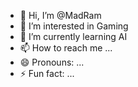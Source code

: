 - 👋 Hi, I’m @MadRam
- 👀 I’m interested in Gaming
- 🌱 I’m currently learning AI
- 📫 How to reach me ...
- 😄 Pronouns: ...
- ⚡ Fun fact: ...

<!---
MadRam/MadRam is a ✨ special ✨ repository because its `README.md` (this file) appears on your GitHub profile.
You can click the Preview link to take a look at your changes.
--->
